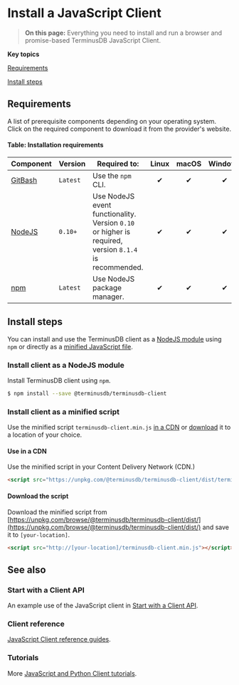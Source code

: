 # Install a JavaScript Client

> **On this page:** Everything you need to install and run a browser and promise-based TerminusDB JavaScript Client.

**Key topics**

[Requirements](install-javascript-client.md#requirements)

[Install steps](install-javascript-client.md#install-steps)

## Requirements

A list of prerequisite components depending on your operating system. Click on the required component to download it from the provider's website.

#### Table: Installation requirements

| Component                                     | Version  | Required to:                                                                                          | Linux | macOS | Windows |
| --------------------------------------------- | -------- | ----------------------------------------------------------------------------------------------------- | :---: | :---: | :-----: |
| [GitBash](https://git-scm.com/downloads)      | `Latest` | Use the `npm` CLI.                                                                                    |   ✔   |   ✔   |    ✔    |
| [NodeJS](https://nodejs.org/en/)              | `0.10+`  | Use NodeJS event functionality. Version `0.10` or higher is required, version `8.1.4` is recommended. |   ✔   |   ✔   |    ✔    |
| [npm](https://www.npmjs.com/package/download) | `Latest` | Use NodeJS package manager.                                                                           |   ✔   |   ✔   |    ✔    |

## Install steps

You can install and use the TerminusDB client as a [NodeJS module](install-javascript-client.md#install-client-as-a-nodejs-module) using `npm` or directly as a [minified JavaScript file](install-javascript-client.md#install-client-as-a-minified-script).

### Install client as a NodeJS module

Install TerminusDB client using `npm`.

```bash
$ npm install --save @terminusdb/terminusdb-client
```

### Install client as a minified script

Use the minified script `terminusdb-client.min.js` [in a CDN](install-javascript-client.md#use-in-a-cdn) or [download](install-javascript-client.md#download-the-script) it to a location of your choice.

#### Use in a CDN

Use the minified script in your Content Delivery Network (CDN.)

```html
<script src="https://unpkg.com/@terminusdb/terminusdb-client/dist/terminusdb-client.min.js"></script>
```

#### Download the script

Download the minified script from [https://unpkg.com/browse/@terminusdb/terminusdb-client/dist/](https://unpkg.com/browse/@terminusdb/terminusdb-client/dist/) and save it to `[your-location]`.

```html
<script src="http://[your-location]/terminusdb-client.min.js"></script>
```

## See also

### Start with a Client API

An example use of the JavaScript client in [Start with a Client API](../quick-start/start-with-client.md).

### Client reference

[JavaScript Client reference guides](../../terminusx-db/reference-guides/client.md).

### Tutorials

More [JavaScript and Python Client tutorials](../../terminusx-db/tutorials/javascript-and-python-tutorials.md).
